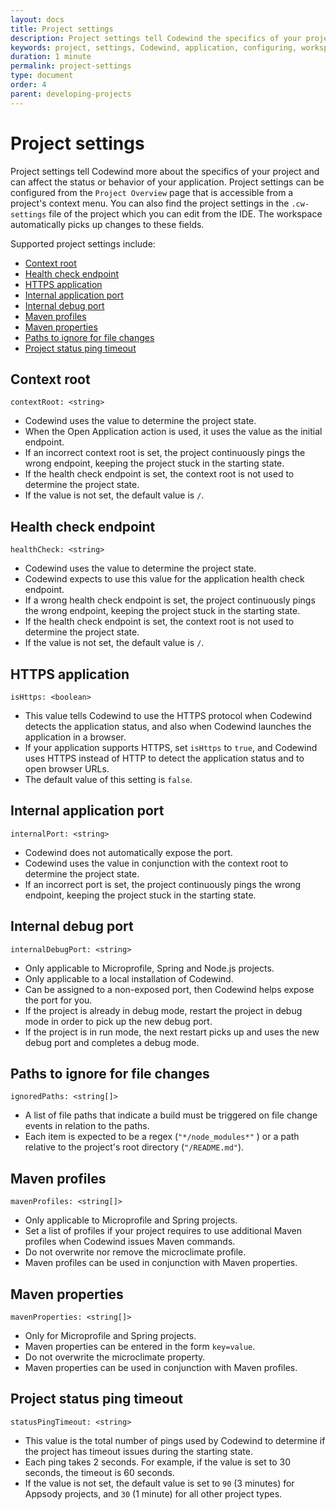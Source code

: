 ```yaml
---
layout: docs
title: Project settings 
description: Project settings tell Codewind the specifics of your project and application 
keywords: project, settings, Codewind, application, configuring, workspace
duration: 1 minute
permalink: project-settings
type: document
order: 4
parent: developing-projects
---
```


# Project settings

Project settings tell Codewind more about the specifics of your project and can affect the status or behavior of your application. Project settings can be configured from the `Project Overview` page that is accessible from a project's context menu. You can also find the project settings in the `.cw-settings` file of the project which you can edit from the IDE. The workspace automatically picks up changes to these fields.

Supported project settings include:
* [Context root](#context-root)
* [Health check endpoint](#health-check-endpoint)
* [HTTPS application](#https-application)
* [Internal application port](#internal-application-port)
* [Internal debug port](#internal-debug-port)
* [Maven profiles](#maven-profiles)
* [Maven properties](#maven-properties)
* [Paths to ignore for file changes](#paths-to-ignore-for-file-changes)
* [Project status ping timeout](#project-status-ping-timeout)

## **Context root**
`contextRoot: <string>`
- Codewind uses the value to determine the project state.
- When the Open Application action is used, it uses the value as the initial endpoint. 
- If an incorrect context root is set, the project continuously pings the wrong endpoint, keeping the project stuck in the starting state. 
- If the health check endpoint is set, the context root is not used to determine the project state.
- If the value is not set, the default value is `/`.

## **Health check endpoint**
`healthCheck: <string>`
- Codewind uses the value to determine the project state.
- Codewind expects to use this value for the application health check endpoint.
- If a wrong health check endpoint is set, the project continuously pings the wrong endpoint, keeping the project stuck in the starting state. 
- If the health check endpoint is set, the context root is not used to determine the project state. 
- If the value is not set, the default value is `/`.

## HTTPS application
`isHttps: <boolean>`
- This value tells Codewind to use the HTTPS protocol when Codewind detects the application status, and also when Codewind launches the application in a browser.
- If your application supports HTTPS, set `isHttps` to `true`, and Codewind uses HTTPS instead of HTTP to detect the application status and to open browser URLs.
- The default value of this setting is `false`.

## **Internal application port**
`internalPort: <string>`
- Codewind does not automatically expose the port. 
- Codewind uses the value in conjunction with the context root to determine the project state.
- If an incorrect port is set, the project continuously pings the wrong endpoint, keeping the project stuck in the starting state.

## **Internal debug port**
`internalDebugPort: <string>`
- Only applicable to Microprofile, Spring and Node.js projects.
- Only applicable to a local installation of Codewind.
- Can be assigned to a non-exposed port, then Codewind helps expose the port for you.
- If the project is already in debug mode, restart the project in debug mode in order to pick up the new debug port.
- If the project is in run mode, the next restart picks up and uses the new debug port and completes a debug mode.

## **Paths to ignore for file changes**
`ignoredPaths: <string[]>`
- A list of file paths that indicate a build must be triggered on file change events in relation to the paths.
- Each item is expected to be a regex (`"*/node_modules*"` ) or a path relative to the project's root directory (`"/README.md"`).

## **Maven profiles**
`mavenProfiles: <string[]>`
- Only applicable to Microprofile and Spring projects.
- Set a list of profiles if your project requires to use additional Maven profiles when Codewind issues Maven commands.
- Do not overwrite nor remove the microclimate profile.
- Maven profiles can be used in conjunction with Maven properties.

## **Maven properties**
`mavenProperties: <string[]>`
- Only for Microprofile and Spring projects.
- Maven properties can be entered in the form `key=value`.
- Do not overwrite the microclimate property.
- Maven properties can be used in conjunction with Maven profiles.

## Project status ping timeout
`statusPingTimeout: <string>`
- This value is the total number of pings used by Codewind to determine if the project has timeout issues during the starting state.
- Each ping takes 2 seconds. For example, if the value is set to 30 seconds, the timeout is 60 seconds.
- If the value is not set, the default value is set to `90` (3 minutes) for Appsody projects, and `30` (1 minute) for all other project types.  